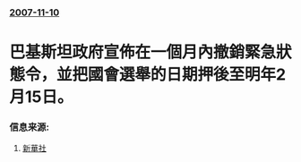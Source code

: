 ### [2007-11-10](/news/2007/11/10/index.md)

##### 
# 巴基斯坦政府宣佈在一個月內撤銷緊急狀態令，並把國會選舉的日期押後至明年2月15日。




### 信息来源:

1. [新華社](http://news.xinhuanet.com/english/2007-11/10/content_7044983.htm)

